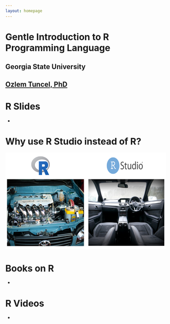 ```yaml
---
layout: homepage
---
```


# Gentle Introduction to R Programming Language 

## Georgia State University
## [Ozlem Tuncel, PhD](https://ozlemtuncel.github.io/)

# R Slides
-

# Why use R Studio instead of R?

<img src="/assets/img/difference_r_rstudio.png" style="height: 300px; width:500px;"/>

# Books on R 
-

# R Videos 
-
